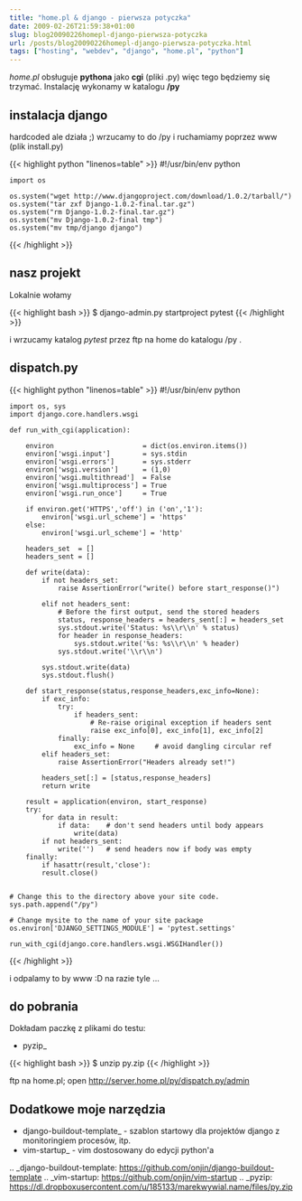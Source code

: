```yaml
---
title: "home.pl & django - pierwsza potyczka"
date: 2009-02-26T21:59:38+01:00
slug: blog20090226homepl-django-pierwsza-potyczka
url: /posts/blog20090226homepl-django-pierwsza-potyczka.html
tags: ["hosting", "webdev", "django", "home.pl", "python"]
---
```


*home.pl* obsługuje **pythona** jako **cgi** (pliki .py) więc tego będziemy się trzymać. Instalację wykonamy w katalogu **/py**


instalacja django
-----------------

hardcoded ale działa ;) wrzucamy to do /py i ruchamiamy poprzez www (plik install.py)

{{< highlight python "linenos=table" >}}
    #!/usr/bin/env python

    import os

    os.system("wget http://www.djangoproject.com/download/1.0.2/tarball/")
    os.system("tar zxf Django-1.0.2-final.tar.gz")
    os.system("rm Django-1.0.2-final.tar.gz")
    os.system("mv Django-1.0.2-final tmp")
    os.system("mv tmp/django django")
{{< /highlight >}}

nasz projekt
------------

Lokalnie wołamy

{{< highlight bash >}}
    $ django-admin.py startproject pytest
{{< /highlight >}}

i wrzucamy katalog *pytest* przez ftp na home do katalogu /py .



dispatch.py
-----------

{{< highlight python "linenos=table" >}}
    #!/usr/bin/env python

    import os, sys
    import django.core.handlers.wsgi

    def run_with_cgi(application):

        environ                      = dict(os.environ.items())
        environ['wsgi.input']        = sys.stdin
        environ['wsgi.errors']       = sys.stderr
        environ['wsgi.version']      = (1,0)
        environ['wsgi.multithread']  = False
        environ['wsgi.multiprocess'] = True
        environ['wsgi.run_once']     = True

        if environ.get('HTTPS','off') in ('on','1'):
            environ['wsgi.url_scheme'] = 'https'
        else:
            environ['wsgi.url_scheme'] = 'http'

        headers_set  = []
        headers_sent = []

        def write(data):
            if not headers_set:
                raise AssertionError("write() before start_response()")

            elif not headers_sent:
                # Before the first output, send the stored headers
                status, response_headers = headers_sent[:] = headers_set
                sys.stdout.write('Status: %s\\r\\n' % status)
                for header in response_headers:
                    sys.stdout.write('%s: %s\\r\\n' % header)
                sys.stdout.write('\\r\\n')

            sys.stdout.write(data)
            sys.stdout.flush()

        def start_response(status,response_headers,exc_info=None):
            if exc_info:
                try:
                    if headers_sent:
                        # Re-raise original exception if headers sent
                        raise exc_info[0], exc_info[1], exc_info[2]
                finally:
                    exc_info = None     # avoid dangling circular ref
            elif headers_set:
                raise AssertionError("Headers already set!")

            headers_set[:] = [status,response_headers]
            return write

        result = application(environ, start_response)
        try:
            for data in result:
                if data:    # don't send headers until body appears
                    write(data)
            if not headers_sent:
                write('')   # send headers now if body was empty
        finally:
            if hasattr(result,'close'):
            result.close()


    # Change this to the directory above your site code.
    sys.path.append("/py")

    # Change mysite to the name of your site package
    os.environ['DJANGO_SETTINGS_MODULE'] = 'pytest.settings'

    run_with_cgi(django.core.handlers.wsgi.WSGIHandler())
{{< /highlight >}}


i odpalamy to by www :D na razie tyle ...


do pobrania
-----------

Dokładam paczkę z plikami do testu:

 * pyzip_

{{< highlight bash >}}
    $ unzip py.zip
{{< /highlight >}}


ftp na home.pl; open http://server.home.pl/py/dispatch.py/admin


Dodatkowe moje narzędzia
------------------------
 * django-buildout-template_ - szablon startowy dla projektów django z monitoringiem procesów, itp.
 * vim-startup_ - vim dostosowany do edycji python'a


.. _django-buildout-template: https://github.com/onjin/django-buildout-template
.. _vim-startup: https://github.com/onjin/vim-startup
.. _pyzip: https://dl.dropboxusercontent.com/u/185133/marekwywial.name/files/py.zip
